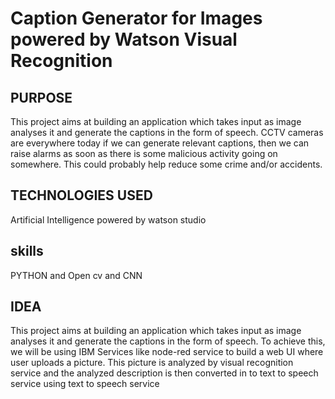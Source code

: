 # Caption Generator for Images powered by Watson Visual Recognition

## PURPOSE

This project aims at building an application which takes input as image analyses it and generate the captions in the form of speech.
CCTV cameras are everywhere today if we can generate relevant captions, then we can raise alarms as soon as there is some malicious activity going on somewhere. This could probably help reduce some crime and/or accidents.

## TECHNOLOGIES USED

Artificial Intelligence powered by watson studio

## skills

PYTHON and Open cv and CNN

## IDEA

This project aims at building an application which takes input as image analyses it and generate the captions in the form of speech. To achieve this, we will be using IBM Services like node-red service to build a web UI where user uploads a picture. This picture is analyzed by visual recognition service and the analyzed description is then converted in to text to speech service using text to speech service
